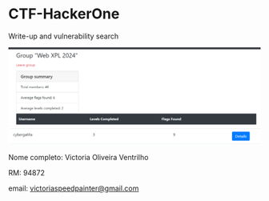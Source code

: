# CTF-HackerOne
Write-up and vulnerability search

![grupo hacker101](/Images/group.png)
![meu nome no grupo](/Images/eu.png)

Nome completo: Victoria Oliveira Ventrilho

RM: 94872

email: victoriaspeedpainter@gmail.com
